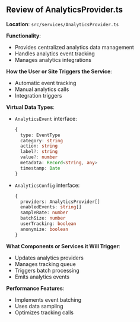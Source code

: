 ## Review of AnalyticsProvider.ts

**Location**: `src/services/AnalyticsProvider.ts`

**Functionality**:
- Provides centralized analytics data management
- Handles analytics event tracking
- Manages analytics integrations

**How the User or Site Triggers the Service**:
- Automatic event tracking
- Manual analytics calls
- Integration triggers

**Virtual Data Types**:
- `AnalyticsEvent` interface:
  ```typescript
  {
    type: EventType
    category: string
    action: string
    label?: string
    value?: number
    metadata: Record<string, any>
    timestamp: Date
  }
  ```
- `AnalyticsConfig` interface:
  ```typescript
  {
    providers: AnalyticsProvider[]
    enabledEvents: string[]
    sampleRate: number
    batchSize: number
    userTracking: boolean
    anonymize: boolean
  }
  ```

**What Components or Services it Will Trigger**:
- Updates analytics providers
- Manages tracking queue
- Triggers batch processing
- Emits analytics events

**Performance Features**:
- Implements event batching
- Uses data sampling
- Optimizes tracking calls

